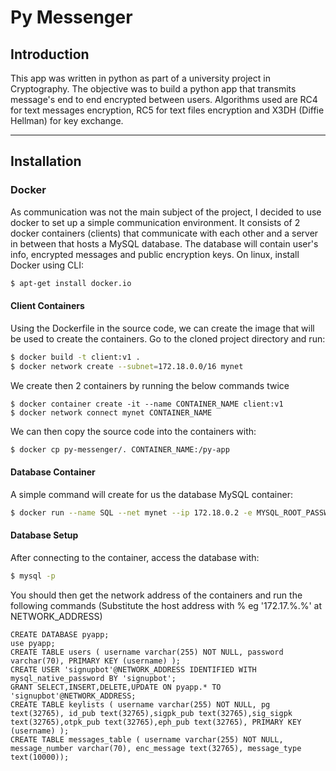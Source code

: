 # Py Messenger
## Introduction
This app was written in python as part of a university project in Cryptography. The objective was to build a python app that transmits message's end to end encrypted between users. Algorithms used are RC4 for text messages encryption, RC5 for text files encryption and X3DH (Diffie Hellman) for key exchange. 

---

## Installation
### Docker
As communication was not the main subject of the project, I decided to use docker to set up a simple communication environment. It consists of 2 docker containers (clients) that communicate with each other and a server in between that hosts a MySQL database. The database will contain user's info, encrypted messages and public encryption keys.
On linux, install Docker using CLI:
```bash
$ apt-get install docker.io
```

#### Client Containers 
Using the Dockerfile in the source code, we can create the image that will be used to create the containers. Go to the cloned project directory and run:
```bash
$ docker build -t client:v1 .
$ docker network create --subnet=172.18.0.0/16 mynet
```
We create then 2 containers by running the below commands twice
```
$ docker container create -it --name CONTAINER_NAME client:v1
$ docker network connect mynet CONTAINER_NAME
```
We can then copy the source code into the containers with:
```bash
$ docker cp py-messenger/. CONTAINER_NAME:/py-app
```

#### Database Container
A simple command will create for us the database MySQL container:
```bash
$ docker run --name SQL --net mynet --ip 172.18.0.2 -e MYSQL_ROOT_PASSWORD=PASS -d mysql:latest
```
#### Database Setup
After connecting to the container, access the database with:
```bash
$ mysql -p
```
You should then get the network address of the containers and run the following commands (Substitute the host address with % eg '172.17.%.%' at NETWORK_ADDRESS)
```MySQL
CREATE DATABASE pyapp;
use pyapp;
CREATE TABLE users ( username varchar(255) NOT NULL, password varchar(70), PRIMARY KEY (username) ); 
CREATE USER 'signupbot'@NETWORK_ADDRESS IDENTIFIED WITH mysql_native_password BY 'signupbot';
GRANT SELECT,INSERT,DELETE,UPDATE ON pyapp.* TO 'signupbot'@NETWORK_ADDRESS;
CREATE TABLE keylists ( username varchar(255) NOT NULL, pg text(32765), id_pub text(32765),sigpk_pub text(32765),sig_sigpk text(32765),otpk_pub text(32765),eph_pub text(32765), PRIMARY KEY (username) );
CREATE TABLE messages_table ( username varchar(255) NOT NULL, message_number varchar(70), enc_message text(32765), message_type text(10000));
```
